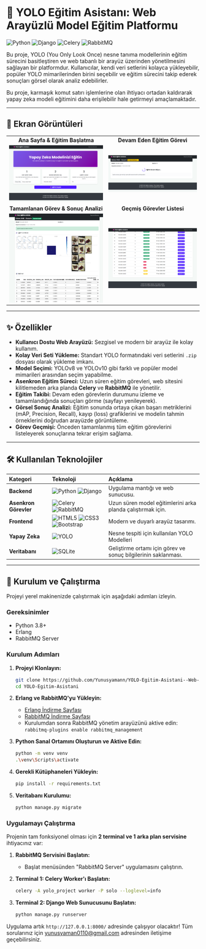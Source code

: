 # 🧠 YOLO Eğitim Asistanı: Web Arayüzlü Model Eğitim Platformu

![Python](https://img.shields.io/badge/Python-3.12-3776AB?style=for-the-badge&logo=python&logoColor=white)
![Django](https://img.shields.io/badge/Django-5.2-092E20?style=for-the-badge&logo=django&logoColor=white)
![Celery](https://img.shields.io/badge/Celery-5.x-37814A?style=for-the-badge&logo=celery&logoColor=white)
![RabbitMQ](https://img.shields.io/badge/RabbitMQ-FF6600?style=for-the-badge&logo=rabbitmq&logoColor=white)

Bu proje, YOLO (You Only Look Once) nesne tanıma modellerinin eğitim sürecini basitleştiren ve web tabanlı bir arayüz üzerinden yönetilmesini sağlayan bir platformdur. Kullanıcılar, kendi veri setlerini kolayca yükleyebilir, popüler YOLO mimarilerinden birini seçebilir ve eğitim sürecini takip ederek sonuçları görsel olarak analiz edebilirler.

Bu proje, karmaşık komut satırı işlemlerine olan ihtiyacı ortadan kaldırarak yapay zeka modeli eğitimini daha erişilebilir hale getirmeyi amaçlamaktadır.

---

## 📸 Ekran Görüntüleri

<table align="center">
 <tr>
    <td align="center"><strong>Ana Sayfa & Eğitim Başlatma</strong></td>
    <td align="center"><strong>Devam Eden Eğitim Görevi</strong></td>
 </tr>
 <tr>
    <td><img src="pictures/main.png" alt="Ana Sayfa ve Eğitim Başlatma Formu" width="400"></td>
    <td><img src="pictures/egitim_devam.png" alt="Devam Eden Eğitim Görevi" width="400"></td>
 </tr>
 <tr>
    <td align="center"><strong>Tamamlanan Görev & Sonuç Analizi</strong></td>
    <td align="center"><strong>Geçmiş Görevler Listesi</strong></td>
 </tr>
 <tr>
    <td><img src="pictures/tamamlanan_gorev.png" alt="Tamamlanan Görev ve Sonuç Analizi" width="400"></td>
    <td><img src="pictures/gecmis_gorev.png" alt="Geçmiş Görevler Listesi" width="400"></td>
 </tr>
</table>

---

## ✨ Özellikler

- **Kullanıcı Dostu Web Arayüzü:** Sezgisel ve modern bir arayüz ile kolay kullanım.
- **Kolay Veri Seti Yükleme:** Standart YOLO formatındaki veri setlerini `.zip` dosyası olarak yükleme imkanı.
- **Model Seçimi:** YOLOv8 ve YOLOv10 gibi farklı ve popüler model mimarileri arasından seçim yapabilme.
- **Asenkron Eğitim Süreci:** Uzun süren eğitim görevleri, web sitesini kilitlemeden arka planda **Celery** ve **RabbitMQ** ile yönetilir.
- **Eğitim Takibi:** Devam eden görevlerin durumunu izleme ve tamamlandığında sonuçları görme (sayfayı yenileyerek).
- **Görsel Sonuç Analizi:** Eğitim sonunda ortaya çıkan başarı metriklerini (mAP, Precision, Recall), kayıp (loss) grafiklerini ve modelin tahmin örneklerini doğrudan arayüzde görüntüleme.
- **Görev Geçmişi:** Önceden tamamlanmış tüm eğitim görevlerini listeleyerek sonuçlarına tekrar erişim sağlama.

---

## 🛠️ Kullanılan Teknolojiler

| Kategori | Teknoloji | Açıklama |
| :--- | :--- | :--- |
| **Backend** | ![Python](https://img.shields.io/badge/Python-3776AB?style=for-the-badge&logo=python&logoColor=white) ![Django](https://img.shields.io/badge/Django-092E20?style=for-the-badge&logo=django&logoColor=white) | Uygulama mantığı ve web sunucusu. |
| **Asenkron Görevler** | ![Celery](https://img.shields.io/badge/Celery-37814A?style=for-the-badge&logo=celery&logoColor=white) ![RabbitMQ](https://img.shields.io/badge/RabbitMQ-FF6600?style=for-the-badge&logo=rabbitmq&logoColor=white) | Uzun süren model eğitimlerini arka planda çalıştırmak için. |
| **Frontend** | ![HTML5](https://img.shields.io/badge/HTML5-E34F26?style=for-the-badge&logo=html5&logoColor=white) ![CSS3](https://img.shields.io/badge/CSS3-1572B6?style=for-the-badge&logo=css3&logoColor=white) ![Bootstrap](https://img.shields.io/badge/Bootstrap-563D7C?style=for-the-badge&logo=bootstrap&logoColor=white) | Modern ve duyarlı arayüz tasarımı. |
| **Yapay Zeka** | ![YOLO](https://img.shields.io/badge/YOLO-Ultralytics-00FFFF?style=for-the-badge) | Nesne tespiti için kullanılan YOLO Modelleri |
| **Veritabanı** | ![SQLite](https://img.shields.io/badge/SQLite-003B57?style=for-the-badge&logo=sqlite&logoColor=white) | Geliştirme ortamı için görev ve sonuç bilgilerinin saklanması. |

---

## 🚀 Kurulum ve Çalıştırma

Projeyi yerel makinenizde çalıştırmak için aşağıdaki adımları izleyin.

### Gereksinimler

- Python 3.8+
- Erlang
- RabbitMQ Server

### Kurulum Adımları

1.  **Projeyi Klonlayın:**
    ```sh
    git clone https://github.com/Yunusyamann/YOLO-Egitim-Asistani--Web-Arayuzlu-Model-Egitim-Platformu.git
    cd YOLO-Egitim-Asistani
    ```

2.  **Erlang ve RabbitMQ'yu Yükleyin:**
    - [Erlang İndirme Sayfası](https://www.erlang.org/downloads)
    - [RabbitMQ İndirme Sayfası](https://www.rabbitmq.com/install-windows.html)
    - Kurulumdan sonra RabbitMQ yönetim arayüzünü aktive edin: `rabbitmq-plugins enable rabbitmq_management`

3.  **Python Sanal Ortamını Oluşturun ve Aktive Edin:**
    ```sh
    python -m venv venv
    .\venv\Scripts\activate
    ```

4.  **Gerekli Kütüphaneleri Yükleyin:**
    
    ```sh
    pip install -r requirements.txt
    ```

5.  **Veritabanı Kurulumu:**
    ```sh
    python manage.py migrate
    ```

### Uygulamayı Çalıştırma

Projenin tam fonksiyonel olması için **2 terminal ve 1 arka plan servisine** ihtiyacınız var:

1.  **RabbitMQ Servisini Başlatın:**
    - Başlat menüsünden "RabbitMQ Server" uygulamasını çalıştırın.

2.  **Terminal 1: Celery Worker'ı Başlatın:**
    ```sh
    celery -A yolo_project worker -P solo --loglevel=info
    ```

3.  **Terminal 2: Django Web Sunucusunu Başlatın:**
    ```sh
    python manage.py runserver
    ```

Uygulama artık `http://127.0.0.1:8000/` adresinde çalışıyor olacaktır!
Tüm sorularınız için yunusyaman0110@gmail.com adresinden iletişime geçebilirsiniz.
